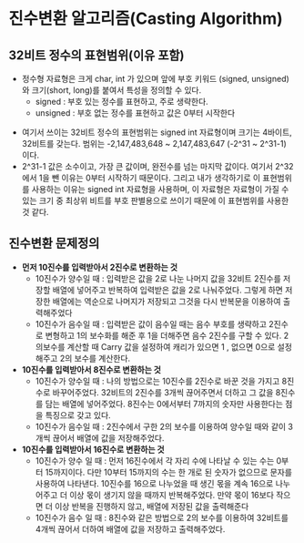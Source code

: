 # 진수변환 알고리즘(Casting Algorithm)

## 32비트 정수의 표현범위(이유 포함)
* 정수형 자료형은 크게 char, int 가 있으며 앞에 부호 키워드 (signed, unsigned) 와 크기(short, long)를 붙여서 특성을 정의할 수 있다.
  -	signed : 부호 있는 정수를 표현하고, 주로 생략한다.
  -	unsigned : 부호 없는 정수를 표현하고 값은 0부터 시작한다
- 여기서 쓰이는 32비트 정수의 표현범위는 signed int 자료형이며 크기는 4바이트, 32비트를 갖는다. 범위는 -2,147,483,648 ~ 2,147,483,647 (-2^31 ~ 2^31-1) 이다.
- 2^31-1 값은 소수이고, 가장 큰 값이며, 완전수를 넘는 마지막 값이다. 여기서 2^32에서 1을 뺀 이유는 0부터 시작하기 때문이다. 그리고 내가 생각하기로 이 표현범위를 사용하는 이유는 signed int 자료형을 사용하며, 이 자료형은 자료형이 가질 수 있는 크기 중 최상위 비트를 부호 판별용으로 쓰이기 때문에 이 표현범위를 사용한 것 같다.

## 진수변환 문제정의
- **먼저 10진수를 입력받아서 2진수로 변환하는 것**
  - 10진수가 양수일 때 : 입력받은 값을 2로 나눈 나머지 값을 32비트 2진수를 저장할 배열에 넣어주고 반복하여 입력받은 값을 2로 나눠주었다. 그렇게 하면 저장한 배열에는 역순으로 나머지가 저장되고 그것을 다시 반복문을 이용하여 출력해주었다
  - 10진수가 음수일 때 : 입력받은 값이 음수일 때는 음수 부호를 생략하고 2진수로 변형하고 1의 보수화를 해준 후 1을 더해주면 음수 2진수를 구할 수 있다. 2의보수를 계산할 때 Carry 값을 설정하여 캐리가 있으면 1 , 없으면 0으로 설정해주고 2의 보수를 계산한다.
- **10진수를 입력받아서 8진수로 변환하는 것**
  - 10진수가 양수일 때 : 나의 방법으로는 10진수를 2진수로 바꾼 것을 가지고 8진수로 바꾸어주었다. 32비트의 2진수를 3개씩 끊어주면서 더하고 그 값을 8진수를 담는 배열에 넣어주었다. 8진수는 0에서부터 7까지의 숫자만 사용한다는 점을 특징으로 갖고 있다.
  - 10진수가 음수일 때 : 2진수에서 구한 2의 보수를 이용하여 양수일 때와 같이 3개씩 끊어서 배열에 값을 저장해주었다.
- **10진수를 입력받아서 16진수로 변환하는 것**
  - 10진수가 양수 일 때 : 먼저 16진수에서 각 자리 수에 나타날 수 있는 수는 0부터 15까지이다. 다만 10부터 15까지의 수는 한 개로 된 숫자가 없으므로 문자를 사용하여 나타낸다. 10진수를 16으로 나누었을 때 생긴 몫을 계속 16으로 나누어주고 더 이상 몫이 생기지 않을 때까지 반복해주었다. 만약 몫이 16보다 작으면 더 이상 반복을 진행하지 않고, 배열에 저장된 값을 출력해준다
  - 10진수가 음수 일 때 : 8진수와 같은 방법으로 2의 보수를 이용하여 32비트를 4개씩 끊어서 더하여 배열에 값을 저장하고 출력해주었다.
